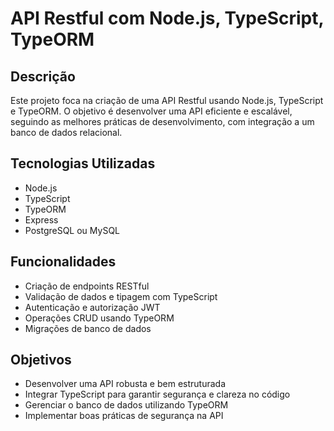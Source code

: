 # API Restful com Node.js, TypeScript, TypeORM

## Descrição
Este projeto foca na criação de uma API Restful usando Node.js, TypeScript e TypeORM. O objetivo é desenvolver uma API eficiente e escalável, seguindo as melhores práticas de desenvolvimento, com integração a um banco de dados relacional.

## Tecnologias Utilizadas
- Node.js
- TypeScript
- TypeORM
- Express
- PostgreSQL ou MySQL

## Funcionalidades
- Criação de endpoints RESTful
- Validação de dados e tipagem com TypeScript
- Autenticação e autorização JWT
- Operações CRUD usando TypeORM
- Migrações de banco de dados

## Objetivos
- Desenvolver uma API robusta e bem estruturada
- Integrar TypeScript para garantir segurança e clareza no código
- Gerenciar o banco de dados utilizando TypeORM
- Implementar boas práticas de segurança na API

